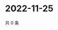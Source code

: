 # 2022-11-25

共 0 条

<!-- BEGIN WEIBO -->
<!-- 最后更新时间 Fri Nov 25 2022 10:59:58 GMT+0800 (China Standard Time) -->

<!-- END WEIBO -->
